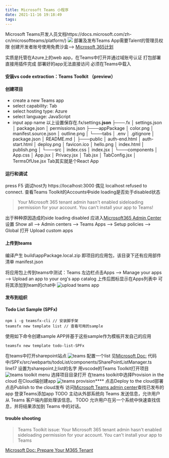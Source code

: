 ```yaml
---
title: Microsoft Teams 小程序
date: 2021-11-16 19:18:49
tags:
---
```

Microsoft Teams开发人员文档https://docs.microsoft.com/zh-cn/microsoftteams/platform/)
![](https://docs.microsoft.com/zh-cn/microsoftteams/platform/assets/images/get-started/gs-build-options.png)
部署及发布Teams App需要Talent的管理员权限 创建开发者账号使用免费沙盒--> [Microsoft 365计划](https://developer.microsoft.com/microsoft-365/dev-program)

实质是托管在Azure上的web app，在Teams中打开并通过域账号认证 打包部署直接用插件完成 部署好的app无法直接访问 必须在Teams中载入
#### 安装vs code extraction：Teams Toolkit （preview）
#### 创建项目
+ create a new Teams app
+ select capability: Tab
+ select hosting type: Azure
+ select language: JavaScript
+ input app name
以上设置保存在.fx/settings.**json**
├───.fx
│       settings.json
│   package.json
│   permissions.json
├───appPackage
│       color.png
│       manifest.source.json
│       outline.png
│
└───tabs
    │   .env
    │   .gitignore
    │   package.json
    │   README.md
    │
    ├───public
    │       auth-end.html
    │       auth-start.html
    │       deploy.png
    │       favicon.ico
    │       hello.png
    │       index.html
    │       publish.png
    │
    └───src
        │   index.css
        │   index.jsx
        │
        └───components
            │   App.css
            │   App.jsx
            │   Privacy.jsx
            │   Tab.jsx
            │   TabConfig.jsx
            │   TermsOfUse.jsx
Tab其实就是个React App
#### 运行和调试
press F5
调试host为 https://localhost:3000
偶见 localhost refused to connect. 查看Teams Toolkit的Accounts中side loading是否处于disabled状态
> Your Microsoft 365 tenant admin hasn't enabled sideloading permission for your account. You can't install your app to Teams! 

出于种种原因造成的side loading disabled 应进入[Microsoft365 Admin Center](https://admin.microsoft.com/adminportal/home)设置
Show all --> Admin centers --> Teams Apps --> Setup policies --> Global
打开 Upload custom apps
#### 上传到teams
编译产生 build\appPackage.local.zip 即项目的应用包，该目录下还有应用部件清单 manifest.json

将应用包上传到teams中测试：Teams 左边栏点击Apps --> Manage your apps --> Upload an app to your org's app catalog
上传后图标显示在Apps列表中 可将其添加到team的chat中
![upload teams app](https://tvax1.sinaimg.cn/large/a60edd42gy1gx8shhfcbgj21400s5n2g.jpg)
#### 发布到组织
#### Todo List Sample (SPFx)
```
npm i -g teamsfx-cli // 安装脚手架
teamsfx new template list // 查看可用的sample
```
使用如下命令创建sample APP并基于这些sample作为模板开发自己的应用
```
teamsfx new template todo-list-SPFx
```
在teams中打开sharepoint站点
![teams](https://tva3.sinaimg.cn/large/a60edd42gy1gx0gcvo5g9j213c0ukn1m.jpg)
配置一个list 见[Microsoft Doc:]()
代码中/SPFx/src/webparts/todoList/components/SharePointListManager.ts line17 设置为sharepoint上list的名字
用vscode的Teams Toolkit打开项目
![teams toolkit menu](https://tvax2.sinaimg.cn/large/a60edd42gy1gx0fsl3n0xj20bf0rk41z.jpg)
选择项目目录打开
在teams toolkit中选择Provision in the cloud 在Cloud端创建app
![teams provision](https://tva1.sinaimg.cn/large/a60edd42gy1gx56rdzzv1j20af05d75g.jpg)****
点击Deploy to the cloud部署
点击Publish to the cloud发布
访问[Microsoft Teams admin center](https://admin.teams.microsoft.com/policies/manage-apps)查找已发布的app
登录Teams添加app
TODO 主动从外部系统向 Teams 发送信息，允许用户从 Teams 客户端内部处理该信息。
TODO 允许用户在另一个系统中快速查找信息，并将结果添加到 Teams 中的对话。

#### trouble shooting
> Teams Toolkit issue: Your Microsoft 365 tenant admin hasn't enabled sideloading permission for your account. You can't install your app to Teams

[Microsoft Doc: Prepare Your M365 Tenant](https://docs.microsoft.com/zh-cn/microsoftteams/platform/concepts/build-and-test/prepare-your-o365-tenant)